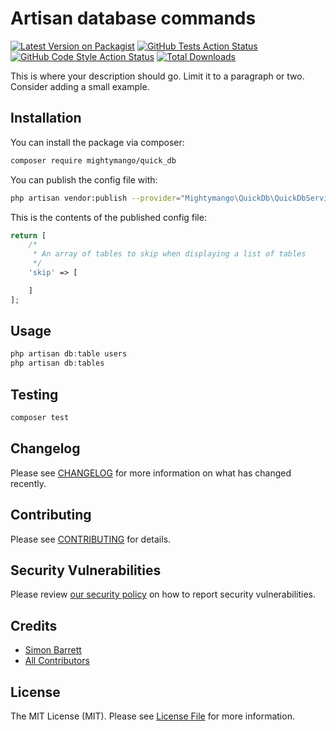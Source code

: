# Artisan database commands

[![Latest Version on Packagist](https://img.shields.io/packagist/v/mightymango/quick_db.svg?style=flat-square)](https://packagist.org/packages/mightymango/quick_db)
[![GitHub Tests Action Status](https://img.shields.io/github/workflow/status/mightymango/quick_db/run-tests?label=tests)](https://github.com/mightymango/quick_db/actions?query=workflow%3Arun-tests+branch%3Amaster)
[![GitHub Code Style Action Status](https://img.shields.io/github/workflow/status/mightymango/quick_db/Check%20&%20fix%20styling?label=code%20style)](https://github.com/mightymango/quick_db/actions?query=workflow%3A"Check+%26+fix+styling"+branch%3Amaster)
[![Total Downloads](https://img.shields.io/packagist/dt/mightymango/quick_db.svg?style=flat-square)](https://packagist.org/packages/mightymango/quick_db)

This is where your description should go. Limit it to a paragraph or two. Consider adding a small example.

## Installation

You can install the package via composer:

```bash
composer require mightymango/quick_db
```

You can publish the config file with:
```bash
php artisan vendor:publish --provider="Mightymango\QuickDb\QuickDbServiceProvider" --tag="config"
```

This is the contents of the published config file:

```php
return [
    /*
     * An array of tables to skip when displaying a list of tables
     */
    'skip' => [

    ]
];
```

## Usage

```php
php artisan db:table users
php artisan db:tables
```

## Testing

```bash
composer test
```

## Changelog

Please see [CHANGELOG](CHANGELOG.md) for more information on what has changed recently.

## Contributing

Please see [CONTRIBUTING](.github/CONTRIBUTING.md) for details.

## Security Vulnerabilities

Please review [our security policy](../../security/policy) on how to report security vulnerabilities.

## Credits

- [Simon Barrett](https://github.com/mightymango)
- [All Contributors](../../contributors)

## License

The MIT License (MIT). Please see [License File](LICENSE.md) for more information.

